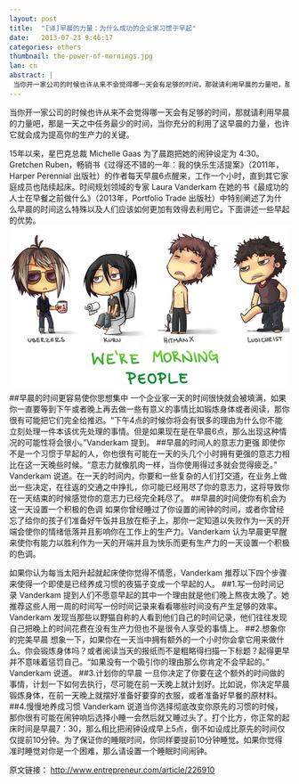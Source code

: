 ```yaml
---
layout: post
title:  "[译]早晨的力量：为什么成功的企业家习惯于早起"
date:   2013-07-23 9:46:17
categories: others
thumbnail: the-power-of-mornings.jpg
lan: cn
abstract: |
 当你开一家公司的时候也许从来不会觉得哪一天会有足够的时间，那就请利用早晨的力量吧，那是一天之中任务最少的时间，当你充分的利用了这早晨的力量，也许它就会成为提高你的生产力的关键。李开复：所以与其熬夜，不如早起！
---
```


   当你开一家公司的时候也许从来不会觉得哪一天会有足够的时间，那就请利用早晨的力量吧，那是一天之中任务最少的时间，当你充分的利用了这早晨的力量，也许它就会成为提高你的生产力的关键。

   15年以来，星巴克总裁 Michelle Gaas 为了晨跑把她的闹钟设定为 4:30。Gretchen Ruben，畅销书《过得还不错的一年：我的快乐生活提案》（2011年，Harper Perennial 出版社）的作者每天早晨6点醒来，工作一个小时，直到其它家庭成员也陆续起床。时间规划领域的专家 Laura Vanderkam 在她的书《最成功的人士在早餐之前做什么》（2013年，Portfolio Trade 出版社）中特别阐述了为什么早晨的时间这么特殊以及人们应该如何更加有效得去利用它。下面讲述一些早起的优势。
![we-are-morning-people](/uploads/we-are-morning-people.jpg "we-are-morning-people")
##早晨的时间更容易使你思想集中
   一个企业家一天的时间很快就会被填满，如果你一直要等到下午或者晚上再去做一些有意义的事情比如锻炼身体或者阅读，那你很有可能把它们完全给推迟。“下午4点的时候你将会有很多的理由为什么你不能立刻处理一件本该优先处理的事情。但是如果现在是在早晨6点，那么出现这种情况的可能性将会很小。”Vanderkam 提到。
##早晨的时间人的意志力更强
   即使你不是一个习惯于早起的人，你也很有可能在一天的头几个小时拥有更强的意志力相比在这一天晚些时候。“意志力就像肌肉一样，当你使用得过多就会觉得疲乏。” Vanderkam 说道。在一天的时间内，你要和一些复杂的人们打交道，在业务上做出一些决定，在往返的交通之中挣扎，你可能已经用尽了你的意志力，这将导致你在一天结束的时候感觉你的意志力已经完全耗尽了。
##早晨的时间使你有机会为这一天设置一个积极的色调
   如果你曾经睡过了你设置的闹钟的时间，或者你曾经忘了给你的孩子们准备好午饭并且放在柜子上，那你一定知道以失败作为一天的开端会使你的情绪低落并且影响你在工作上的生产力。Vanderkam 认为早晨更早醒来使你有能力以胜利作为一天的开端并且为快乐而更有生产力的一天设置一个积极的色调。

   如果你认为每当太阳升起就起床使你觉得不情愿，Vanderkam 推荐以下四个步骤来使得一个即使是已经养成习惯的夜猫子变成一个早起的人。
##1.写一份时间记录
   Vanderkam 提到人们不愿意早起的其中一个理由就是他们晚上熬夜太晚了。她推荐这些人用一周的时间写一份时间记录来看看哪些时间没有产生足够的效率。Vanderkam 发现当那些以野猫自称的人看到他们自己的时间记录，他们往往发现自己把晚上的时间花费在没有生产力但也不是很令人享受的事情上。
##2.想象你的完美早晨
   想象一下，如果你在一天当中拥有额外的一个小时你会拿它用来做什么。你会锻炼身体吗？或者阅读当天的报纸而不是粗略得扫描一下标题？起得更早并不意味着惩罚自己。“如果没有一个吸引你的理由那么你肯定不会早起的。” Vanderkam 说道。
##3.计划你的早晨
   一旦你决定了你要在这个额外的时间做的事情，计划一下如何去执行，尽可能在前一天晚上就计划好。比如说，你决定早晨锻炼身体，在前一天晚上就摆好准备好要穿的衣服，或者准备好早餐的原材料。
##4.慢慢地养成习惯
   Vanderkam 说道当你选择彻底改变你原先的习惯的时候，那你很有可能在闹钟响后选择小睡一会然后就又睡过头了。打个比方，你正常的起床时间是早晨7：30，那么相比把闹钟设成早上5点，倒不如设成比原先的时间仅仅提前10分钟。为了保证你的睡眠时间，你同样要提前10分钟睡觉。如果你觉得准时睡觉对你是一个困难，那么请设置一个睡眠时间闹钟。

原文链接： <http://www.entrepreneur.com/article/226910>
